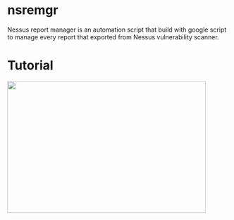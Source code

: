 # nsremgr
Nessus report manager is an automation script that build with google script to manage every report that exported from Nessus vulnerability scanner.

# Tutorial
[<img src="https://img.youtube.com/vi/1nkbTH1o-3I/hqdefault.jpg" width="450" height="300" align="center"/>](https://www.youtube.com/embed/1nkbTH1o-3I)